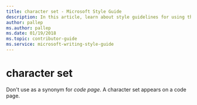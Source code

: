 ```yaml
---
title: character set - Microsoft Style Guide
description: In this article, learn about style guidelines for using the term 'character set' in Microsoft documents.
author: pallep
ms.author: pallep
ms.date: 01/19/2018
ms.topic: contributor-guide
ms.service: microsoft-writing-style-guide
---
```


# character set

Don't use as a synonym for *code page*. A character set appears on a code page.
